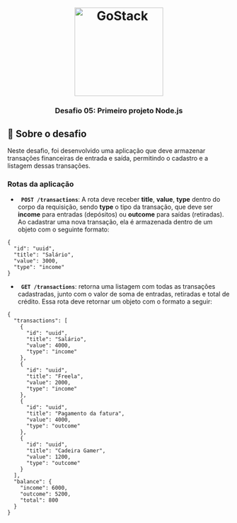 <h1 align="center">
    <img alt="GoStack" src="https://rocketseat-cdn.s3-sa-east-1.amazonaws.com/bootcamp-header.png" width="200px" />
</h1>

<h3 align="center">
  Desafio 05: Primeiro projeto Node.js
</h3>

## :rocket: Sobre o desafio

Neste desafio, foi desenvolvido uma aplicação que deve armazenar transações financeiras de entrada e saída, permitindo o cadastro e a listagem dessas transações.

### Rotas da aplicação

- **` POST /transactions`**: A rota deve receber **title**, **value**, **type** dentro do corpo da requisição, sendo **type** o tipo da transação, que deve ser **income** para entradas (depósitos) ou **outcome** para saídas (retiradas). Ao cadastrar uma nova transação, ela é armazenada dentro de um objeto com o seguinte formato:

```
{
  "id": "uuid",
  "title": "Salário",
  "value": 3000,
  "type": "income"
}
```

- **` GET /transactions`**: retorna uma listagem com todas as transações cadastradas, junto com o valor de soma de entradas, retiradas e total de crédito. Essa rota deve retornar um objeto com o formato a seguir:

```
{
  "transactions": [
    {
      "id": "uuid",
      "title": "Salário",
      "value": 4000,
      "type": "income"
    },
    {
      "id": "uuid",
      "title": "Freela",
      "value": 2000,
      "type": "income"
    },
    {
      "id": "uuid",
      "title": "Pagamento da fatura",
      "value": 4000,
      "type": "outcome"
    },
    {
      "id": "uuid",
      "title": "Cadeira Gamer",
      "value": 1200,
      "type": "outcome"
    }
  ],
  "balance": {
    "income": 6000,
    "outcome": 5200,
    "total": 800
  }
}
```
